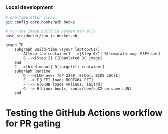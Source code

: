### Local development

```bash
# one-time after clone
git config core.hooksPath hooks

# run the image build in Docker manually
bash src/docker/run_in_docker.sh
```
```mermaid
graph TD
    subgraph Build-time \(your laptop/CI\)
        A[loop-lab container] -->|Step 0/1| B[template.img: ESP+root]
        B -->|Step 2| C[Populated OS image]
    end
    C -->|bind-mount| D[targetcli container]
    subgraph Runtime
        D -->|LUN over TCP 3260| E[Dell BIOS iSCSI]
        E --> F[UEFI loads BOOTX64.EFI]
        F --> G[GRUB loads vmlinuz, initrd]
        G --> H[Linux boots, root=/dev/sdX2 on same LUN]
    end
```

# Testing the GitHub Actions workflow for PR gating
